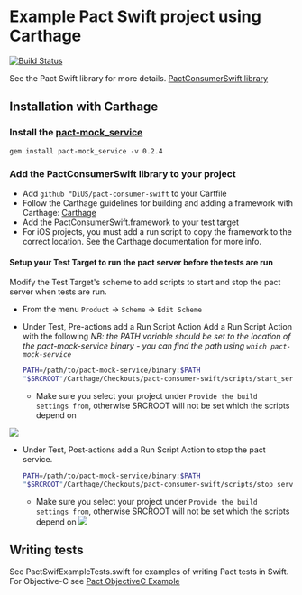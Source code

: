# Example Pact Swift project using Carthage
[![Build Status](https://travis-ci.org/andrewspinks/PactSwiftExample.svg?branch=master)](https://travis-ci.org/andrewspinks/PactSwiftExample)

See the Pact Swift library for more details. [PactConsumerSwift library][pact-consumer-swift]

## Installation with Carthage

### Install the [pact-mock_service](https://github.com/bethesque/pact-mock_service)
  `gem install pact-mock_service -v 0.2.4`

### Add the PactConsumerSwift library to your project
- Add `github "DiUS/pact-consumer-swift` to your Cartfile
- Follow the Carthage guidelines for building and adding a framework with Carthage: [Carthage](https://github.com/Carthage/Carthage)
- Add the PactConsumerSwift.framework to your test target
- For iOS projects, you must add a run script to copy the framework to the correct location. See the Carthage documentation for more info.

#### Setup your Test Target to run the pact server before the tests are run
  Modify the Test Target's scheme to add scripts to start and stop the pact server when tests are run.
  * From the menu `Product` -> `Scheme` -> `Edit Scheme`
  * Under Test, Pre-actions add a Run Script Action
    Add a Run Script Action with the following
    _NB: the PATH variable should be set to the location of the pact-mock-service binary - you can find the path using `which pact-mock-service`_

    ```bash
    PATH=/path/to/pact-mock-service/binary:$PATH
    "$SRCROOT"/Carthage/Checkouts/pact-consumer-swift/scripts/start_server.sh
    ```
    - Make sure you select your project under `Provide the build settings from`, otherwise SRCROOT will not be set which the scripts depend on

  ![](http://i.imgur.com/o4tXzGK.png)
  * Under Test, Post-actions add a Run Script Action to stop the pact service.

    ```bash
    PATH=/path/to/pact-mock-service/binary:$PATH
    "$SRCROOT"/Carthage/Checkouts/pact-consumer-swift/scripts/stop_server.sh
    ```
    - Make sure you select your project under `Provide the build settings from`, otherwise SRCROOT will not be set which the scripts depend on
  ![](http://i.imgur.com/QjsEeF9.png)

## Writing tests
See PactSwifExampleTests.swift for examples of writing Pact tests in Swift. For Objective-C see [Pact ObjectiveC Example](https://github.com/andrewspinks/PactObjectiveCExample)

[pact-consumer-swift]: https://github.com/DiUS/pact-consumer-swift